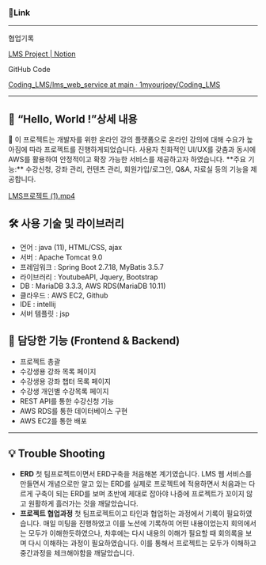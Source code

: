 ### 🔗Link

---

협업기록

[LMS Project | Notion](https://midnight-traffic-dac.notion.site/LMS-Project-74ec1932a14f4876a0e66fcd79c7de72?pvs=4)

GitHub Code

[Coding_LMS/lms_web_service at main · 1myourjoey/Coding_LMS](https://github.com/1myourjoey/Coding_LMS/tree/main/lms_web_service)

---

## 📖 “Hello, World !”상세 내용

<aside>
🏫 이 프로젝트는 개발자를 위한 온라인 강의 플랫폼으로 온라인 강의에 대해 수요가 높아짐에 따라 프로젝트를 진행하게되었습니다. 
사용자 친화적인 UI/UX를 갖춤과 동시에 AWS를 활용하여 안정적이고 확장 가능한 서비스를 제공하고자 하였습니다.
**주요 기능:** 수강신청, 강좌 관리, 컨텐츠 관리, 회원가입/로그인, Q&A, 자료실 등의 기능을 제공합니다.

</aside>

[LMS프로젝트 (1).mp4](https://prod-files-secure.s3.us-west-2.amazonaws.com/db257cdd-fce2-46bc-a699-339a83e26b37/2c7dd515-d130-4493-94d2-aeba97578505/LMS%ED%94%84%EB%A1%9C%EC%A0%9D%ED%8A%B8_(1).mp4)

## 🛠️ 사용 기술 및 라이브러리

- 언어 : java (11), HTML/CSS, ajax
- 서버 : Apache Tomcat 9.0
- 프레임워크 : Spring Boot 2.7.18, MyBatis 3.5.7
- 라이브러리 : YoutubeAPI, Jquery, Bootstrap
- DB : MariaDB 3.3.3, AWS RDS(MariaDB 10.11)
- 클라우드 : AWS EC2, Github
- IDE : intellij
- 서버 템플릿 : jsp

## 📱 담당한 기능 (Frontend & Backend)

- 프로젝트 총괄
- 수강생용 강좌 목록 페이지
- 수강생용 강좌 챕터 목록 페이지
- 수강생 개인별 수강목록 페이지
- REST API를 통한 수강신청 기능
- AWS RDS를 통한 데이터베이스 구현
- AWS EC2를 통한 배포

---

## 💡 Trouble Shooting

- **ERD**
첫 팀프로젝트이면서 ERD구축을 처음해본 계기였습니다. LMS 웹 서비스를 만들면서 개념으로만 알고 있는 ERD를 실제로 프로젝트에 적용하면서 처음과는 다르게 구축이 되는 ERD를 보며 초반에 제대로 잡아야 나중에 프로젝트가 꼬이지 않고 원활하게 흘러가는 것을 깨달았습니다.
- **프로젝트 협업과정**
첫 팀프로젝트이고 타인과 협업하는 과정에서 기록이 필요하였습니다. 매일 미팅을 진행하였고 이를 노션에 기록하여 어떤 내용이었는지 회의에서는 모두가 이해한듯하였으나, 차후에는 다시 내용의 이해가 필요할 때 회의록을 보며 다시 이해하는 과정이 필요하였습니다. 이를 통해서 프로젝트는 모두가 이해하고 중간과정을 체크해야함을 깨달았습니다.
